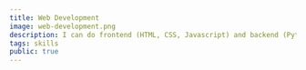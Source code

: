 ```yaml
---
title: Web Development
image: web-development.png
description: I can do frontend (HTML, CSS, Javascript) and backend (Python) development.
tags: skills
public: true
---
```

